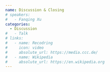 ```yaml
---
name: Discussion & Closing
# speakers:
#   - Fanqing Xu
categories:
  - Discussion
#   - Talk
# links:
#   - name: Recodring
#     icon: video
#     absolute_url: https://media.ccc.de/
#   - name: Wikipedia
#     absolute_url: https://en.wikipedia.org
---
```

